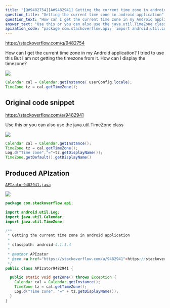 ```yaml
---
title: "[Q#9482754][A#9482941] Getting the current time zone in android application"
question_title: "Getting the current time zone in android application"
question_text: "How can I get the current time zone in my Android application? I tried to use this But I am not getting the timezone from it. How can I display the timezone?"
answer_text: "Use this or you can also use the java.util.TimeZone class"
apization_code: "package com.stackoverflow.api;  import android.util.Log; import java.util.Calendar; import java.util.TimeZone;  /**  * Getting the current time zone in android application  *  * classpath: android-4.1.1.4  *  * @author APIzator  * @see <a href=\"https://stackoverflow.com/a/9482941\">https://stackoverflow.com/a/9482941</a>  */ public class APIzator9482941 {    public static void getZone() throws Exception {     Calendar cal = Calendar.getInstance();     TimeZone tz = cal.getTimeZone();     Log.d(\"Time zone\", \"=\" + tz.getDisplayName());   } }"
---
```


https://stackoverflow.com/q/9482754

How can I get the current time zone in my Android application? I tried to use this
But I am not getting the timezone from it. How can I display the timezone?


<div class="code-logo"><img src="/stackoverflow.png" /></div>

```java
Calendar cal = Calendar.getInstance( userConfig.locale);
TimeZone tz = cal.getTimeZone();
```


## Original code snippet

https://stackoverflow.com/a/9482941

Use this
or you can also use the java.util.TimeZone class

<div class="code-logo"><img src="/stackoverflow.png" /></div>

```java
Calendar cal = Calendar.getInstance();
TimeZone tz = cal.getTimeZone();
Log.d("Time zone","="+tz.getDisplayName());
TimeZone.getDefault().getDisplayName()
```

## Produced APIzation

[`APIzator9482941.java`](https://github.com/pasqualesalza/apization-temp-data/raw/master/search/APIzator9482941.java)

<div class="code-logo"><img src="/apizator.png" /></div>

```java
package com.stackoverflow.api;

import android.util.Log;
import java.util.Calendar;
import java.util.TimeZone;

/**
 * Getting the current time zone in android application
 *
 * classpath: android-4.1.1.4
 *
 * @author APIzator
 * @see <a href="https://stackoverflow.com/a/9482941">https://stackoverflow.com/a/9482941</a>
 */
public class APIzator9482941 {

  public static void getZone() throws Exception {
    Calendar cal = Calendar.getInstance();
    TimeZone tz = cal.getTimeZone();
    Log.d("Time zone", "=" + tz.getDisplayName());
  }
}

```